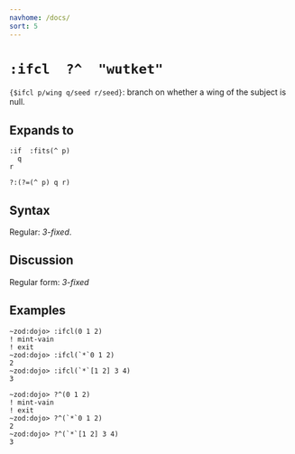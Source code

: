 ```yaml
---
navhome: /docs/
sort: 5
---
```


# `:ifcl  ?^  "wutket"`

`{$ifcl p/wing q/seed r/seed}`: branch on whether a wing 
of the subject is null.

## Expands to

```
:if  :fits(^ p)
  q
r
```

```
?:(?=(^ p) q r)
```

## Syntax

Regular: *3-fixed*.

## Discussion

Regular form: *3-fixed*

## Examples

```
~zod:dojo> :ifcl(0 1 2)
! mint-vain
! exit
~zod:dojo> :ifcl(`*`0 1 2)
2
~zod:dojo> :ifcl(`*`[1 2] 3 4)
3
```

```
~zod:dojo> ?^(0 1 2)
! mint-vain
! exit
~zod:dojo> ?^(`*`0 1 2)
2
~zod:dojo> ?^(`*`[1 2] 3 4)
3
```
